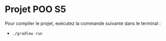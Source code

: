 # Projet POO S5


Pour compiler le projet, exécutez la commande suivante dans le terminal :
- `./gradlew run`

